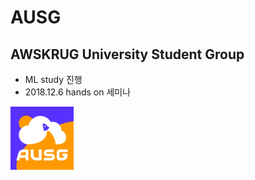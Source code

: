 # AUSG

## AWSKRUG University Student Group

- ML study 진행
- 2018.12.6 hands on 세미나 

<img src="./image/101.png" width="20%"> 
